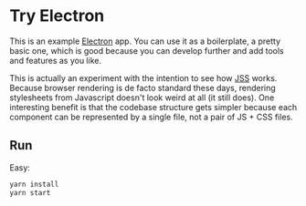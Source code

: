 # Try Electron

This is an example [Electron](https://electron.atom.io/) app. You can use it as a boilerplate, a pretty basic one, which is good because you can develop further and add tools and features as you like.

This is actually an experiment with the intention to see how [JSS](https://github.com/cssinjs/jss) works. Because browser rendering is de facto standard these days, rendering stylesheets from Javascript doesn't look weird at all (it still does). One interesting benefit is that the codebase structure gets simpler because each component can be represented by a single file, not a pair of JS + CSS files.

## Run

Easy:

```bash
yarn install
yarn start
```

